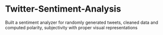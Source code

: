 # Twitter-Sentiment-Analysis
Built a sentiment analyzer for randomly generated tweets, cleaned data and computed polarity, subjectivity with proper visual representations
